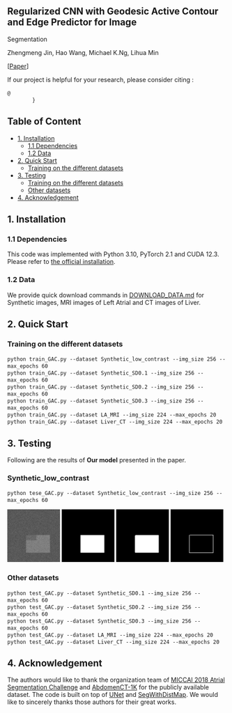 


## Regularized CNN with Geodesic Active Contour and Edge Predictor for Image
Segmentation

Zhengmeng Jin, Hao Wang, Michael K.Ng, Lihua Min



[[Paper]()]


If our project is helpful for your research, please consider citing : 
``` 
@
        }
```


## Table of Content
* [1. Installation](#1-installation)
  * [1.1 Dependencies](#11-dependencies)
  * [1.2 Data](#12-data)
* [2. Quick Start](#2-quick-start)
  * [Training on the different datasets](#Training-on-the-different-datasets)
* [3. Testing](#3-testing)
  * [Training on the different datasets](#Synthetic_low_contrast)
  * [Other datasets](#Other-datasets) 
* [4. Acknowledgement](#4-acknowledgement)


## 1. Installation
### 1.1 Dependencies

This code was implemented with Python 3.10, PyTorch 2.1 and CUDA 12.3. Please refer to [the official installation](https://pytorch.org/get-started/previous-versions/). 





### 1.2 Data

We provide quick download commands in [DOWNLOAD_DATA.md](./DOWNLOAD_DATA.md) for Synthetic images, MRI images of Left Atrial and CT images of Liver.


## 2. Quick Start

### Training on the different datasets


```
python train_GAC.py --dataset Synthetic_low_contrast --img_size 256 --max_epochs 60 
python train_GAC.py --dataset Synthetic_SD0.1 --img_size 256 --max_epochs 60 
python train_GAC.py --dataset Synthetic_SD0.2 --img_size 256 --max_epochs 60 
python train_GAC.py --dataset Synthetic_SD0.3 --img_size 256 --max_epochs 60 
python train_GAC.py --dataset LA_MRI --img_size 224 --max_epochs 20
python train_GAC.py --dataset Liver_CT --img_size 224 --max_epochs 20
```



## 3. Testing
Following are the  results of **Our model** presented in the paper.



### Synthetic_low_contrast


```
python tese_GAC.py --dataset Synthetic_low_contrast --img_size 256 --max_epochs 60
```
<p>
  <img width="24%" alt="image" title="Image" src="examples\Synthetic_low_contrast\19image.png">
<img width="24%" alt="ground truth" title="Ground Truth" src="examples\Synthetic_low_contrast\19ground.png">
  <img width="24%" alt="results" title="Pred_segmentation" src="examples\Synthetic_low_contrast\19pred.png">
<img width="24%" alt="boundary" title="Pred_boundary" src="examples\Synthetic_low_contrast\19boundary.png">
</p>

### Other datasets

```
python test_GAC.py --dataset Synthetic_SD0.1 --img_size 256 --max_epochs 60 
python test_GAC.py --dataset Synthetic_SD0.2 --img_size 256 --max_epochs 60 
python test_GAC.py --dataset Synthetic_SD0.3 --img_size 256 --max_epochs 60 
python test_GAC.py --dataset LA_MRI --img_size 224 --max_epochs 20
python test_GAC.py --dataset Liver_CT --img_size 224 --max_epochs 20
```

## 4. Acknowledgement
The authors would like to thank the organization team of [MICCAI 2018 Atrial Segmentation Challenge](https://www.cardiacatlas.org/atriaseg2018-challenge/) and [AbdomenCT-1K](https://abdomenct-1k-fully-supervised-learning.grand-challenge.org/)  for the publicly available dataset. 
The code is built on top of [UNet](https://github.com/milesial/Pytorch-UNet) and [SegWithDistMap](https://github.com/JunMa11/SegWithDistMap). We would like to sincerely thanks those authors for their great works. 


